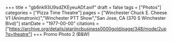 +++
title = "gb6nk93U9sdZKEyeuADf.avif"
draft = false
tags = ["Photos"]
categories = ["Pizza Time Theatre"]
pages = ["Winchester Chuck E. Cheese V1 (Animatronic)","Winchester PTT Show","San Jose, CA (370 S Winchester Blvd)"]
startDate = "1977-00-00"
citations = ["https://archive.org/details/atariincbusiness0000gold/page/348/mode/2up?q=theatre"]
+++
Promo Photo 2 (B&W)
